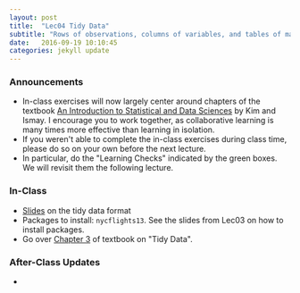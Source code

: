 ```yaml
---
layout: post
title:  "Lec04 Tidy Data"
subtitle: "Rows of observations, columns of variables, and tables of matching observational units."
date:   2016-09-19 10:10:45
categories: jekyll update
---
```





### Announcements

* In-class exercises will now largely center around chapters of the textbook [An
Introduction to Statistical and Data Sciences](https://rudeboybert.github.io/IntroStatDataSciences/) by Kim and
Ismay. I encourage you to work together, as collaborative learning is many times more effective than learning in isolation.
* If you weren't able to complete the in-class exercises during class time,
please do so on your own before the next lecture.
* In particular, do the "Learning Checks" indicated by the green boxes. We will
revisit them the following lecture.


### In-Class

* <a href = "{{ site.baseurl }}/assets/2-Data/Intro_to_Tidy_Data.html" target = "_blank">Slides</a> on the tidy data format
* Packages to install: `nycflights13`. See the slides from Lec03 on how to install packages.
* Go over [Chapter 3](https://rudeboybert.github.io/IntroStatDataSciences/3-tidy.html) of textbook on "Tidy Data".


### After-Class Updates

* <!-- Chapter 3 <a href = "{{ site.baseurl }}/assets/LC/tidy_data.html" target = "_blank">learning check discussion</a>.-->
